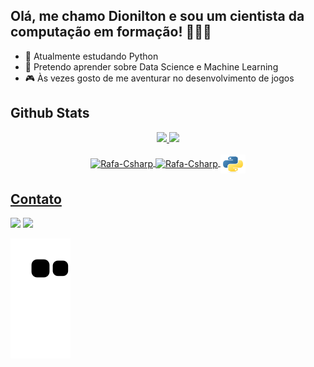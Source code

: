## Olá, me chamo Dionilton e sou um cientista da computação em formação! 👨🏽‍💻


- 🐍 Atualmente estudando Python
- 🎲 Pretendo aprender sobre Data Science e Machine Learning
- 🎮 Às vezes gosto de me aventurar no desenvolvimento de jogos

## Github Stats

<div align="center">
  <a href="https://github.com/Dionilton">
  <img height="165em" src="https://github-readme-stats.vercel.app/api?username=Dionilton&show_icons=true&theme=radical&include_all_commits=true&count_private=true"/>
  <img height="165em" src="https://github-readme-stats.vercel.app/api/top-langs/?username=Dionilton&layout=compact&langs_count=7&theme=radical"/>
</div>
 
  </div>
<div align="center" style="display: inline_block"><br>
  <img align="center" alt="Rafa-Csharp" height="30" width="40" src="https://cdn.jsdelivr.net/gh/devicons/devicon/icons/c/c-original.svg">
  <img align="center" alt="Rafa-Csharp" height="30" width="40" src="https://cdn.jsdelivr.net/gh/devicons/devicon/icons/java/java-original.svg">
  <img align="center" alt="Rafa-Python" height="30" width="40" src="https://raw.githubusercontent.com/devicons/devicon/master/icons/python/python-original.svg">
</div>

## Contato

<div> 
  <a href="https://www.linkedin.com/in/dionilton/" target="_blank"><img src="https://img.shields.io/badge/-LinkedIn-%230077B5?style=for-the-badge&logo=linkedin&logoColor=white" target="_blank"></a>
  <a href = "mailto:dionilton.os@gmail.com"><img src="https://img.shields.io/badge/-Gmail-%23333?style=for-the-badge&logo=gmail&logoColor=white" target="_blank"></a>
</div>


![Snake animation](https://github.com/Dionilton/Dionilton/blob/output/github-contribution-grid-snake.svg)

